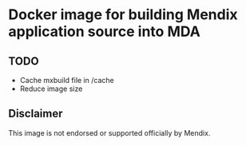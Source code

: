 # Docker image for building Mendix application source into MDA

## TODO

- Cache mxbuild file in /cache
- Reduce image size


## Disclaimer

This image is not endorsed or supported officially by Mendix.

